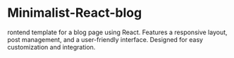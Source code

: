 # Minimalist-React-blog
rontend template for a blog page using React. Features a responsive layout, post management, and a user-friendly interface. Designed for easy customization and integration.
